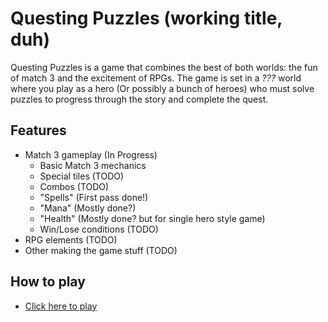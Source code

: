 # Questing Puzzles (working title, duh)

Questing Puzzles is a game that combines the best of both worlds: the fun of match 3 and the excitement of RPGs. The game is set in a *???* world where you play as a hero (Or possibly a bunch of heroes) who must solve puzzles to progress through the story and complete the quest.

## Features

- Match 3 gameplay (In Progress)
  - Basic Match 3 mechanics
  - Special tiles (TODO)
  - Combos (TODO)
  - "Spells" (First pass done!)
  - "Mana" (Mostly done?)
  - "Health" (Mostly done? but for single hero style game)
  - Win/Lose conditions (TODO)
- RPG elements (TODO)
- Other making the game stuff (TODO)

## How to play

- [Click here to play](https://charcoalstyles.github.io/questing-puzzles-flx/)

